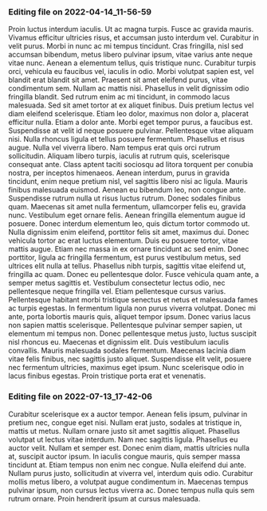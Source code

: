 

### Editing file on 2022-04-14_11-56-59

Proin luctus interdum iaculis. Ut ac magna turpis. Fusce ac gravida mauris. Vivamus efficitur ultricies risus, et accumsan justo interdum vel. Curabitur in velit purus. Morbi in nunc ac mi tempus tincidunt. Cras fringilla, nisl sed accumsan bibendum, metus libero pulvinar ipsum, vitae varius ante neque vitae nunc. Aenean a elementum tellus, quis tristique nunc.
Curabitur turpis orci, vehicula eu faucibus vel, iaculis in odio. Morbi volutpat sapien est, vel blandit erat blandit sit amet. Praesent sit amet eleifend purus, vitae condimentum sem. Nullam ac mattis nisi. Phasellus in velit dignissim odio fringilla blandit. Sed rutrum enim ac mi tincidunt, in commodo lacus malesuada. Sed sit amet tortor at ex aliquet finibus. Duis pretium lectus vel diam eleifend scelerisque. Etiam leo dolor, maximus non dolor a, placerat efficitur nulla. Etiam a dolor ante. Morbi eget tempor purus, a faucibus est. Suspendisse at velit id neque posuere pulvinar.
Pellentesque vitae aliquam nisi. Nulla rhoncus ligula et tellus posuere fermentum. Phasellus et risus augue. Nulla vel viverra libero. Nam tempus erat quis orci rutrum sollicitudin. Aliquam libero turpis, iaculis at rutrum quis, scelerisque consequat ante. Class aptent taciti sociosqu ad litora torquent per conubia nostra, per inceptos himenaeos. Aenean interdum, purus in gravida tincidunt, enim neque pretium nisl, vel sagittis libero nisi ac ligula. Mauris finibus malesuada euismod. Aenean eu bibendum leo, non congue ante. Suspendisse rutrum nulla ut risus luctus rutrum. Donec sodales finibus quam. Maecenas sit amet nulla fermentum, ullamcorper felis eu, gravida nunc. Vestibulum eget ornare felis. Aenean fringilla elementum augue id posuere.
Donec interdum elementum leo, quis dictum tortor commodo ut. Nulla dignissim enim eleifend, porttitor felis sit amet, maximus dui. Donec vehicula tortor ac erat luctus elementum. Duis eu posuere tortor, vitae mattis augue. Etiam nec massa in ex ornare tincidunt ac sed enim. Donec porttitor, ligula ac fringilla fermentum, est purus vestibulum metus, sed ultrices elit nulla at tellus. Phasellus nibh turpis, sagittis vitae eleifend ut, fringilla ac quam. Donec eu pellentesque dolor. Fusce vehicula quam ante, a semper metus sagittis et. Vestibulum consectetur lectus odio, nec pellentesque neque fringilla vel. Etiam pellentesque cursus varius.
Pellentesque habitant morbi tristique senectus et netus et malesuada fames ac turpis egestas. In fermentum ligula non purus viverra volutpat. Donec mi ante, porta lobortis mauris quis, aliquet tempor ipsum. Donec varius lacus non sapien mattis scelerisque. Pellentesque pulvinar semper sapien, ut elementum mi tempus non. Donec pellentesque metus justo, luctus suscipit nisl rhoncus eu. Maecenas et dignissim elit. Duis vestibulum iaculis convallis. Mauris malesuada sodales fermentum. Maecenas lacinia diam vitae felis finibus, nec sagittis justo aliquet. Suspendisse elit velit, posuere nec fermentum ultricies, maximus eget ipsum. Nunc scelerisque odio in lacus finibus egestas. Proin tristique porta erat et venenatis.




### Editing file on 2022-07-13_17-42-06

Curabitur scelerisque ex a auctor tempor. Aenean felis ipsum, pulvinar in pretium nec, congue eget nisi. Nullam erat justo, sodales at tristique in, mattis ut metus. Nullam ornare justo sit amet sagittis aliquet. Phasellus volutpat ut lectus vitae interdum. Nam nec sagittis ligula. Phasellus eu auctor velit.
Nullam et semper est. Donec enim diam, mattis ultricies nulla at, suscipit auctor ipsum. In iaculis congue mauris, quis semper massa tincidunt at. Etiam tempus non enim nec congue. Nulla eleifend dui ante. Nullam purus justo, sollicitudin at viverra vel, interdum quis odio. Curabitur mollis metus libero, a volutpat augue condimentum in. Maecenas tempus pulvinar ipsum, non cursus lectus viverra ac. Donec tempus nulla quis sem rutrum ornare. Proin hendrerit ipsum at cursus malesuada.


